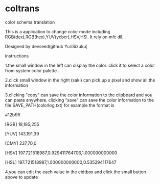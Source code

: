 # coltrans
color schema translation

<p>This is a application to change color mode including
RGB(dex),RGB(hex),YUV(ycbcr),HSV,HSI.
It rely on mfc dll.

<p>Designed by devseed(github YuriSizuku)

<p>instructions
<p>1.the small window in the left can display the color.
  click it to select a color from system color palette .
<p>2.click small window in the right (saki) can pick up a pixel and show
  all the information
<p>3.clicking "copy" can save the color information to the clipboard and you can paste anywhere.
  clicking "save" can save the color information to the file SAVE_PATH(colorlog.txt)
  for example the format is

 <p>#12b9ff
 <p>[RGB] 18,185,255
 <p>[YUV] 143,191,39
 <p>[CMY] 237,70,0
 <p>[HSV] 197.721518987,0.929411764706,1.000000000000
 <p> [HSL] 197.721518987,1.000000000000,0.535294117647
<p>4.you can edit the each value in the eidtbox and click the small button above to update

